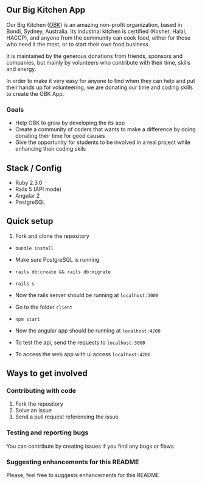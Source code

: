 ## Our Big Kitchen App
Our Big Kitchen ([OBK](http://www.obk.org.au)) is an amazing non-profit organization, based in Bondi, Sydney, Australia.
Its industrial kitchen is certified (Kosher, Halal, HACCP), and anyone from the community can cook food, either for those
who need it the most, or to start their own food business.

It is maintained by the generous donations from friends, sponsors and companies, but mainly by volunteers who
contribute with their time, skills and energy.

In order to make it very easy for anyone to find when they can help and put their hands up for volunteering, we are donating our time and coding skills to create the OBK App.

### Goals
* Help OBK to grow by developing the its app
* Create a community of coders that wants to make a difference by doing donating their time for good causes
* Give the opportunity for students to be involved in a real project while enhancing their coding skils

## Stack / Config
* Ruby 2.3.0
* Rails 5 (API mode)
* Angular 2
* PostgreSQL

## Quick setup
1. Fork and clone the repository
* `bundle install`
* Make sure PostgreSQL is running
* `rails db:create && rails db:migrate`
* `rails s`
* Now the rails server should be running at `localhost:3000`
* Go to the folder `client`
* `npm start`
* Now the angular app should be running at `localhost:4200`


* To test the api, send the requests to `localhost:3000`
* To access the web app with ui access `localhost:4200`

## Ways to get involved

### Contributing with code
1. Fork the repository
2. Solve an issue
3. Send a pull request referencing the issue

### Testing and reporting bugs
You can contribute by creating issues if you find any bugs or flaws

### Suggesting enhancements for this README
Please, feel free to suggests enhancements for this README
